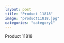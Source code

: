 ```yaml
---
layout: post
title: "Product 11818"
image: "product11818.jpg"
categories: "category1"
---
```

Product 11818
